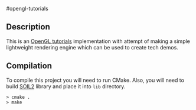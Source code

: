 #opengl-tutorials

## Description
This is an [OpenGL tutorials](opengl-tutorial.org) implementation with attempt of making a simple lightweight rendering engine which can be used to create tech demos.

## Compilation
To compile this project you will need to run CMake. Also, you will need to build [SOIL2](https://bitbucket.org/SpartanJ/soil2) library and place it into `lib` directory.
```
> cmake .
> make
```
